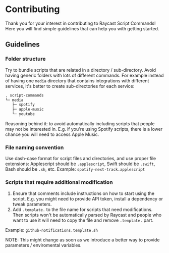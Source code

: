 # Contributing

Thank you for your interest in contributing to Raycast Script Commands! Here you will find simple guidelines that can help you with getting started.

## Guidelines

### Folder structure

Try to bundle scripts that are related in a directory / sub-directory. Avoid having generic folders with lots of different commands. For example instead of having one `media` directory that contains integrations with different services, it's better to create sub-directories for each service:

```markdown
. script-commands
└─ media
   ├─ spotify
   ├─ apple-music
   └─ youtube
```

Reasoning behind it: to avoid automatically including scripts that people may not be interested in. E.g. if you're using Spotify scripts, there is a lower chance you will need to access Apple Music.

### File naming convention

Use dash-case format for script files and directories, and use proper file extensions: Applescript should be `.applescript`, Swift should be `.swift`, Bash should be `.sh`, etc.
Example: `spotify-next-track.applescript`

### Scripts that require additional modification

1. Ensure that comments include instructions on how to start using the script. E.g. you might need to provide API token, install a dependency or tweak parameters.
2. Add `.template.` to the file name for scripts that need modifications. Then scripts won't be automatically parsed by Raycast and people who want to use it will need to copy the file and remove `.template.` part.

Example: `github-notifications.template.sh`

NOTE: This might change as soon as we introduce a better way to provide parameters / enviromental variables.
